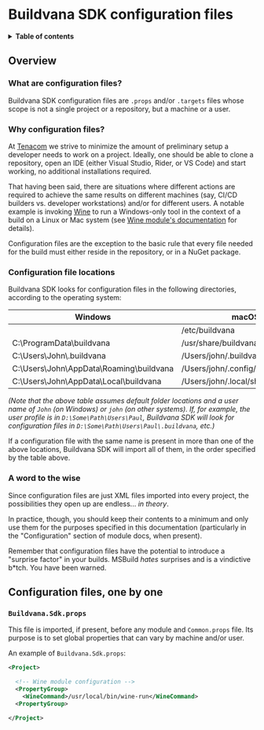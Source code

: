 # Buildvana SDK configuration files

<details>
<summary><b>Table of contents</b></summary>

- [Buildvana SDK configuration files](#buildvana-sdk-configuration-files)
  - [Overview](#overview)
    - [What are configuration files?](#what-are-configuration-files)
    - [Why configuration files?](#why-configuration-files)
    - [Configuration file locations](#configuration-file-locations)
    - [A word to the wise](#a-word-to-the-wise)
  - [Configuration files, one by one](#configuration-files-one-by-one)
    - [`Buildvana.Sdk.props`](#buildvanasdkprops)

</details>

## Overview

### What are configuration files?

Buildvana SDK configuration files are `.props` and/or `.targets` files whose scope is not a single project or a repository, but a machine or a user.

### Why configuration files?

At [Tenacom](https://github.com/Tenacom) we strive to minimize the amount of preliminary setup a developer needs to work on a project. Ideally, one should be able to clone a repository, open an IDE (either Visual Studio, Rider, or VS Code) and start working, no additional installations required.

That having been said, there are situations where different actions are required to achieve the same results on different machines (say, CI/CD builders vs. developer workstations) and/or for different users. A notable example is invoking [Wine](https://winehq.org) to run a Windows-only tool in the context of a build on a Linux or Mac system (see [Wine module's documentation](modules/Wine.md) for details).

Configuration files are the exception to the basic rule that every file needed for the build must either reside in the repository, or in a NuGet package.

### Configuration file locations

Buildvana SDK looks for configuration files in the following directories, according to the operating system:

| Windows | macOS | Linux |
|---------|-------|-------|
| | /etc/buildvana | /etc/buildvana |
| C:\\ProgramData\\buildvana | /usr/share/buildvana | /usr/share/buildvana |
| C:\\Users\\John\\.buildvana | /Users/john/.buildvana | /home/john/.buildvana |
| C:\\Users\\John\\AppData\\Roaming\\buildvana | /Users/john/.config/buildvana | /home/john/.config/buildvana |
| C:\\Users\\John\\AppData\\Local\\buildvana | /Users/john/.local/share/buildvana | /home/john/.local/share/buildvana |

_(Note that the above table assumes default folder locations and a user name of `John` (on Windows) or `john` (on other systems). If, for example, the user profile is in `D:\Some\Path\Users\Paul`, Buildvana SDK will look for configuration files in `D:\Some\Path\Users\Paul\.buildvana`, etc.)_

If a configuration file with the same name is present in more than one of the above locations, Buildvana SDK will import all of them, in the order specified by the table above.

### A word to the wise

Since configuration files are just XML files imported into every project, the possibilities they open up are endless... _in theory_.

In practice, though, you should keep their contents to a minimum and only use them for the purposes specified in this documentation (particularly in the "Configuration" section of module docs, when present).

Remember that configuration files have the potential to introduce a "surprise factor" in your builds. MSBuild _hates_ surprises and is a vindictive b*tch. You have been warned.

## Configuration files, one by one

### `Buildvana.Sdk.props`

This file is imported, if present, before any module and `Common.props` file. Its purpose is to set global properties that can vary by machine and/or user.

An example of `Buildvana.Sdk.props`:

```xml
<Project>

  <!-- Wine module configuration -->
  <PropertyGroup>
    <WineCommand>/usr/local/bin/wine-run</WineCommand>
  <PropertyGroup>

</Project>
```
